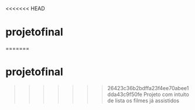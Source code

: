 <<<<<<< HEAD
# projetofinal
=======
# projetofinal
>>>>>>> 26423c36b2bdffa23f4ee70abee1dda43c9f50fe
Projeto com intuito de lista os filmes já assistidos